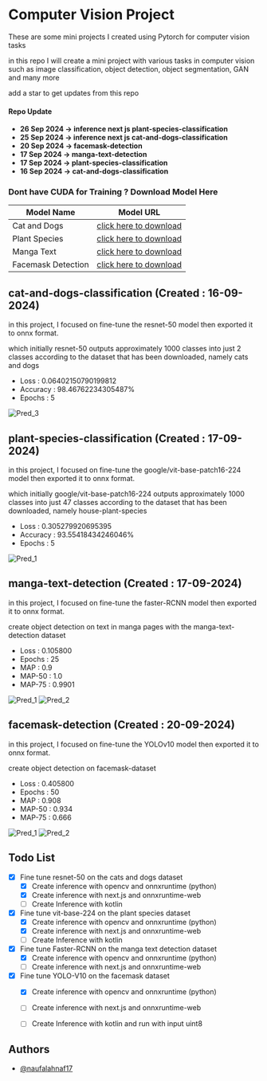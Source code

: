 # Computer Vision Project

These are some mini projects I created using Pytorch for computer vision tasks

in this repo I will create a mini project with various tasks in computer vision such as image classification, object detection, object segmentation, GAN and many more

add a star to get updates from this repo

#### Repo Update
- **26 Sep 2024 -> inference next js plant-species-classification**
- **25 Sep 2024 -> inference next js cat-and-dogs-classification**
- **20 Sep 2024 -> facemask-detection**
- **17 Sep 2024 -> manga-text-detection**
- **17 Sep 2024 -> plant-species-classification**
- **16 Sep 2024 -> cat-and-dogs-classification**

### Dont have CUDA for Training ? Download Model Here

| Model Name         | Model URL                                                                |
| ----------------- | ------------------------------------------------------------------ |
| Cat and Dogs | [click here to download](https://drive.google.com/file/d/1Tfh30c0BShuSTTpvgeCYBHK2aZdkhjV0/view?usp=drive_link) |
| Plant Species | [click here to download](https://drive.google.com/file/d/1OYLj2TIK2oTglLJMRt2t7BW2tGLM6178/view?usp=drive_link) |
| Manga Text | [click here to download](https://drive.google.com/file/d/1kI_RXo2hoQ9fQWU3CcB1wrw3-CFOfKe4/view?usp=drive_link) |
| Facemask Detection | [click here to download](https://drive.google.com/file/d/1J2AKUaLGDlDAXvZCgUNtsz-Hhyqw7EVv/view?usp=drive_link) |

## cat-and-dogs-classification (Created : 16-09-2024)

in this project, I focused on fine-tune the resnet-50 model then exported it to onnx format.

which initially resnet-50 outputs approximately 1000 classes into just 2 classes according to the dataset that has been downloaded, namely cats and dogs

- Loss : 0.06402150790199812
- Accuracy : 98.46762234305487%
- Epochs : 5

![Pred_3](cat-and-dogs-classification/screenshot/save_3.PNG)

## plant-species-classification (Created : 17-09-2024)

in this project, I focused on fine-tune the google/vit-base-patch16-224 model then exported it to onnx format.

which initially google/vit-base-patch16-224 outputs approximately 1000 classes into just 47 classes according to the dataset that has been downloaded, namely house-plant-species

- Loss : 0.305279920695395
- Accuracy : 93.55418434246046%
- Epochs : 5

![Pred_1](plant-species-classification/screenshot/save_1.JPG)

## manga-text-detection (Created : 17-09-2024)

in this project, I focused on fine-tune the faster-RCNN model then exported it to onnx format.

create object detection on text in manga pages with the manga-text-detection dataset

- Loss : 0.105800
- Epochs : 25
- MAP : 0.9
- MAP-50 : 1.0
- MAP-75 : 0.9901

![Pred_1](manga-text-detection/screenshot/save_1.JPG)
![Pred_2](manga-text-detection/screenshot/save_2.JPG)

## facemask-detection (Created : 20-09-2024)

in this project, I focused on fine-tune the YOLOv10 model then exported it to onnx format.

create object detection on facemask-dataset

- Loss : 0.405800
- Epochs : 50
- MAP : 0.908
- MAP-50 : 0.934
- MAP-75 : 0.666

![Pred_1](facemask-detection/screenshot/save_1.JPG)
![Pred_2](facemask-detection/screenshot/save_2.JPG)

## Todo List 
- [x] Fine tune resnet-50 on the cats and dogs dataset
  - [x] Create inference with opencv and onnxruntime (python)
  - [x] Create inference with next.js and onnxruntime-web
  - [ ] Create Inference with kotlin
- [x] Fine tune vit-base-224 on the plant species dataset
  - [x] Create inference with opencv and onnxruntime (python)
  - [x] Create inference with next.js and onnxruntime-web
  - [ ] Create Inference with kotlin
- [x] Fine tune Faster-RCNN on the manga text detection dataset
  - [x] Create inference with opencv and onnxruntime (python)
  - [ ] Create inference with next.js and onnxruntime-web
- [x] Fine tune YOLO-V10 on the facemask dataset
  - [x] Create inference with opencv and onnxruntime (python)
  - [ ] Create inference with next.js and onnxruntime-web
  - [ ] Create Inference with kotlin and run with input uint8


## Authors

- [@naufalahnaf17](https://www.github.com/naufalahnaf17)
